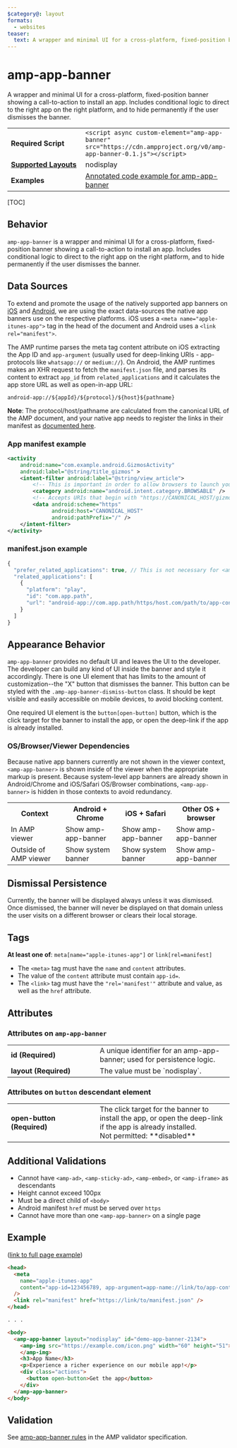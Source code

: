 ```yaml
---
$category@: layout
formats:
  - websites
teaser:
  text: A wrapper and minimal UI for a cross-platform, fixed-position banner showing a call-to-action to install an app.
---
```


<!--
Copyright 2016 The AMP HTML Authors. All Rights Reserved.

Licensed under the Apache License, Version 2.0 (the "License");
you may not use this file except in compliance with the License.
You may obtain a copy of the License at

      http://www.apache.org/licenses/LICENSE-2.0

Unless required by applicable law or agreed to in writing, software
distributed under the License is distributed on an "AS-IS" BASIS,
WITHOUT WARRANTIES OR CONDITIONS OF ANY KIND, either express or implied.
See the License for the specific language governing permissions and
limitations under the License.
-->

# amp-app-banner

A wrapper and minimal UI for a cross-platform, fixed-position banner showing a call-to-action to install an app. Includes conditional logic to direct to the right app on the right platform, and to hide permanently if the user dismisses the banner.

<table>
  <tr>
    <td width="40%"><strong>Required Script</strong></td>
    <td>
      <div>
        <code>&lt;script async custom-element="amp-app-banner" src="https://cdn.ampproject.org/v0/amp-app-banner-0.1.js">&lt;/script></code>
      </div>
    </td>
  </tr>
  <tr>
    <td class="col-fourty"><strong><a href="https://amp.dev/documentation/guides-and-tutorials/develop/style_and_layout/control_layout">Supported Layouts</a></strong></td>
    <td>nodisplay</td>
  </tr>
  <tr>
    <td class="col-fourty"><strong>Examples</strong></td>
    <td><a href="https://amp.dev/documentation/examples/components/amp-app-banner/">Annotated code example for amp-app-banner</a></td>
  </tr>
</table>

[TOC]

## Behavior

`amp-app-banner` is a wrapper and minimal UI for a cross-platform, fixed-position banner showing a call-to-action to install an app. Includes conditional logic to direct to the right app on the right platform, and to hide permanently if the user dismisses the banner.

## Data Sources

To extend and promote the usage of the natively supported app banners on <a href="https://developer.apple.com/library/content/documentation/AppleApplications/Reference/SafariWebContent/PromotingAppswithAppBanners/PromotingAppswithAppBanners.html">iOS</a> and <a href="https://developers.google.com/web/updates/2015/03/increasing-engagement-with-app-install-banners-in-chrome-for-android?hl=en#span-idnativenative-app-install-bannerspan">Android</a>, we are using the exact data-sources the native app banners use on the respective platforms. iOS uses a `<meta name="apple-itunes-app">` tag in the head of the document and Android uses a `<link rel="manifest">`.

The AMP runtime parses the meta tag content attribute on iOS extracting the App ID and `app-argument` (usually used for deep-linking URIs - app-protocols like `whatsapp://` or `medium://`). On Android, the AMP runtimes makes an XHR request to fetch the `manifest.json` file, and parses its content to extract `app_id` from `related_applications` and it calculates the app store URL as well as open-in-app URL:

```text
android-app://${appId}/${protocol}/${host}${pathname}
```

**Note**: The protocol/host/pathname are calculated from the canonical URL of the AMP document, and your native app needs to register the links in their manifest as <a href="https://developer.android.com/training/app-indexing/deep-linking.html">documented here</a>.

### App manifest example

```xml
<activity
    android:name="com.example.android.GizmosActivity"
    android:label="@string/title_gizmos" >
    <intent-filter android:label="@string/view_article">
        <!-- This is important in order to allow browsers to launch your app. -->
        <category android:name="android.intent.category.BROWSABLE" />
        <!-- Accepts URIs that begin with "https://CANONICAL_HOST/gizmos” -->
        <data android:scheme="https"
              android:host="CANONICAL_HOST"
              android:pathPrefix="/" />
    </intent-filter>
</activity>
```

### manifest.json example

```javascript
{
  "prefer_related_applications": true, // This is not necessary for <amp-app-banner>, but signals a preference on non-AMP pages using the same manifest.json file for the native app over a web app if available
  "related_applications": [
    {
      "platform": "play",
      "id": "com.app.path",
      "url": "android-app://com.app.path/https/host.com/path/to/app-content"
    }
  ]
}
```

## Appearance Behavior

`amp-app-banner` provides no default UI and leaves the UI to the developer. The developer can build any kind of UI inside the banner and style it accordingly. There is one UI element that has limits to the amount of customization--the "X" button that dismisses the banner. This button can be styled with the `.amp-app-banner-dismiss-button` class. It should be kept visible and easily accessible on mobile devices, to avoid blocking content.

One required UI element is the `button[open-button]` button, which is the click target for the banner to install the app, or open the deep-link if the app is already installed.

### OS/Browser/Viewer Dependencies

Because native app banners currently are not shown in the viewer context, `<amp-app-banner>` is shown inside of the viewer when the appropriate markup is present. Because system-level app banners are already shown in Android/Chrome and iOS/Safari OS/Browser combinations, `<amp-app-banner>` is hidden in those contexts to avoid redundancy.

<table>
  <tr>
    <th>Context</th>
    <th>Android + Chrome</th>
    <th>iOS + Safari</th>
    <th>Other OS + browser</th>
  </tr>
  <tr>
    <td>In AMP viewer</td>
    <td>Show amp-app-banner</td>
    <td>Show amp-app-banner</td>
    <td>Show amp-app-banner</td>
  </tr>
  <tr>
    <td>Outside of AMP viewer</td>
    <td>Show system banner</td>
    <td>Show system banner</td>
    <td>Show amp-app-banner</td>
  </tr>
</table>

## Dismissal Persistence

Currently, the banner will be displayed always unless it was dismissed. Once dismissed, the banner will never be displayed on that domain unless the user visits on a different browser or clears their local storage.

## Tags

**At least one of**: `meta[name="apple-itunes-app"]` or `link[rel=manifest]`

- The `<meta>` tag must have the `name` and `content` attributes.
- The value of the `content` attribute must contain `app-id=`.
- The `<link>` tag must have the `"rel='manifest'"` attribute and value, as well as the `href` attribute.

## Attributes

### Attributes on `amp-app-banner`

<table>
  <tr>
    <td width="40%"><strong>id (Required)</strong></td>
    <td>A unique identifier for an amp-app-banner; used for persistence logic.</td>
  </tr>
  <tr>
    <td width="40%"><strong>layout (Required)</strong></td>
    <td>The value must be `nodisplay`.</td>
  </tr>
</table>

### Attributes on `button` descendant element

<table>
  <tr>
    <td width="40%"><strong>open-button (Required)</strong></td>
    <td>The click target for the banner to install the app, or open the deep-link if the app is already installed.<br>
    Not permitted: **disabled**
    </td>
  </tr>
</table>

## Additional Validations

- Cannot have `<amp-ad>`, `<amp-sticky-ad>`, `<amp-embed>`, or `<amp-iframe>` as descendants
- Height cannot exceed 100px
- Must be a direct child of `<body>`
- Android manifest `href` must be served over `https`
- Cannot have more than one `<amp-app-banner>` on a single page

## Example

([link to full page example](https://github.com/ampproject/amphtml/blob/master/examples/article.amp.html))

```html
<head>
  <meta
    name="apple-itunes-app"
    content="app-id=123456789, app-argument=app-name://link/to/app-content"
  />
  <link rel="manifest" href="https://link/to/manifest.json" />
</head>

. . .

<body>
  <amp-app-banner layout="nodisplay" id="demo-app-banner-2134">
    <amp-img src="https://example.com/icon.png" width="60" height="51">
    </amp-img>
    <h3>App Name</h3>
    <p>Experience a richer experience on our mobile app!</p>
    <div class="actions">
      <button open-button>Get the app</button>
    </div>
  </amp-app-banner>
</body>
```

## Validation

See [amp-app-banner rules](https://github.com/ampproject/amphtml/blob/master/extensions/amp-app-banner/validator-amp-app-banner.protoascii) in the AMP validator specification.
